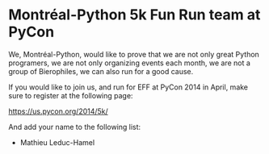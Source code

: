 Montréal-Python 5k Fun Run team at PyCon
========================================

We, Montréal-Python, would like to prove that we are not only great Python
programers, we are not only organizing events each month, we are not a group of
Bierophiles, we can also run for a good cause.

If you would like to join us, and run for EFF at PyCon 2014 in April,
make sure to register at the following page:

https://us.pycon.org/2014/5k/

And add your name to the following list:

* Mathieu Leduc-Hamel